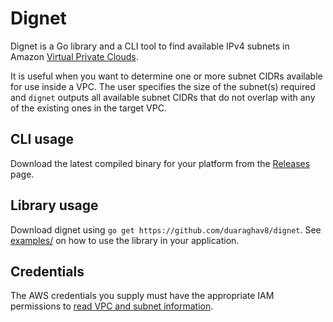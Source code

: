 # Dignet
Dignet is a Go library and a CLI tool to find available IPv4 subnets in Amazon [Virtual Private Clouds](https://docs.aws.amazon.com/vpc/latest/userguide/what-is-amazon-vpc.html).

It is useful when you want to determine one or more subnet CIDRs available for use inside a VPC. The user specifies the size of the subnet(s) required and `dignet` outputs all available subnet CIDRs that do not overlap with any of the existing ones in the target VPC.

## CLI usage
Download the latest compiled binary for your platform from the [Releases](https://github.com/duaraghav8/dignet/releases) page.

## Library usage
Download dignet using `go get https://github.com/duaraghav8/dignet`. See [examples/](https://github.com/duaraghav8/dignet/tree/master/examples) on how to use the library in your application.

## Credentials
The AWS credentials you supply must have the appropriate IAM permissions to [read VPC and subnet information](https://docs.aws.amazon.com/vpc/latest/userguide/VPC_IAM.html#readonlyvpciam).